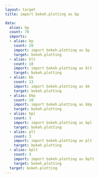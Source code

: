 ```yaml
---
layout: target
title: import bokeh.plotting as bp

data:
  alias: bp
  count: 70
  imports:
  - alias: bp
    count: 20
    import: import bokeh.plotting as bp
    target: bokeh.plotting
  - alias: blt
    count: 18
    import: import bokeh.plotting as blt
    target: bokeh.plotting
  - alias: bk
    count: 13
    import: import bokeh.plotting as bk
    target: bokeh.plotting
  - alias: bkp
    count: 10
    import: import bokeh.plotting as bkp
    target: bokeh.plotting
  - alias: bpl
    count: 3
    import: import bokeh.plotting as bpl
    target: bokeh.plotting
  - alias: plt
    count: 3
    import: import bokeh.plotting as plt
    target: bokeh.plotting
  - alias: bplt
    count: 3
    import: import bokeh.plotting as bplt
    target: bokeh.plotting
  target: bokeh.plotting
---
```

